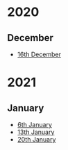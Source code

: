 # 2020

## December

* [16th December](entries/161220.html)

# 2021

## January 

* [6th January](entries/060121.html)
* [13th January](entries/130121.html)
* [20th January](entries/200121.html)
